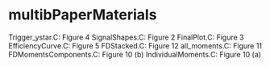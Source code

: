 # multibPaperMaterials
Trigger_ystar.C: Figure 4
SignalShapes.C: Figure 2
FinalPlot.C: Figure 3
EfficiencyCurve.C: Figure 5
FDStacked.C: Figure 12
all_moments.C: Figure 11
FDMomentsComponents.C: Figure 10 (b)
IndividualMoments.C: Figure 10 (a)
